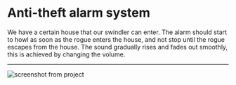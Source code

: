 # Anti-theft alarm system
We have a certain house that our swindler can enter.
The alarm should start to howl as soon as the rogue enters the house, and not stop until the rogue escapes from the house.
The sound gradually rises and fades out smoothly, this is achieved by changing the volume.
***
![screenshot from project](https://i.ibb.co/5R4qdW6/Anti-theft-alarm-system.png)
